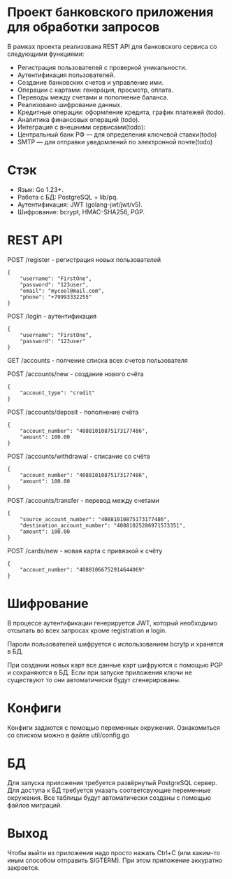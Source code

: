 # Проект банковского приложения для обработки запросов #

В рамках проекта реализована REST API для банковского сервиса со следующими функциями:

- Регистрация пользователей с проверкой уникальности.
- Аутентификация пользователей.
- Создание банковских счетов и управление ими.
- Операции с картами: генерация, просмотр, оплата.
- Переводы между счетами и пополнение баланса.
- Реализовано шифрование данных.
- Кредитные операции: оформление кредита, график платежей (todo).
- Аналитика финансовых операций (todo).
- Интеграция с внешними сервисами(todo):
- Центральный банк РФ — для определения ключевой ставки(todo)
- SMTP — для отправки уведомлений по электронной почте(todo)

# Стэк #

- Язык: Go 1.23+.
- Работа с БД: PostgreSQL + lib/pq.
- Аутентификация: JWT (golang-jwt/jwt/v5).
- Шифрование: bcrypt, HMAC-SHA256, PGP.

# REST API #

POST /register - регистрация новых пользователей
```
{
    "username": "FirstOne",
    "password": "123user",
    "email": "mycool@mail.com",
    "phone": "+79993332255"
}
```

POST /login - аутентификация
```
{
    "username": "FirstOne",
    "password": "123user"
}
```

GET /accounts - полчение списка всех счетов пользователя

POST /accounts/new - создание нового счёта
```
{
    "account_type": "credit"
}
```

POST /accounts/deposit - пополнение счёта
```
{
    "account_number": "40881010875173177486",
    "amount": 100.00
}
```
POST /accounts/withdrawal - списание со счёта
```
{
    "account_number": "40881010875173177486",
    "amount": 100.00
}
```
POST /accounts/transfer - перевод между счетами
```
{
    "source_account_number": "40881010875173177486",
    "destination_account_number": "40881025286971573351",
    "amount": 100.00
}
```
POST /cards/new - новая карта с привязкой к счёту
```
{
    "account_number": "40881066752914644069"
}
```

# Шифрование #

В процессе аутентификации генерируется JWT, который необходимо отсылать во всех запросах кроме registration и login.

Пароли пользователей шифруется с использованием bcrytp и хранятся в БД.

При создании новых карт все данные карт шифруются с помощью PGP и сохраняются в БД. Если при запуске приложения ключи не существуют то они автоматически будут сгенерированы.

# Конфиги #

Конфиги задаются с помощью переменных окружения. Ознакомиться со списком можно в файле util/config.go

# БД #

Для запуска приложения требуется развёрнутый PostgreSQL сервер. Для доступа к БД требуется указать соответсвующие переменные окружения. Все таблицы будут автоматически созданы с помощью файлов миграций.

# Выход #

Чтобы выйти из приложения надо просто нажать Ctrl+C (или каким-то иным способом отправить  SIGTERM). При этом приложение аккуратно закроется.

